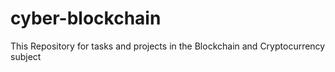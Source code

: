 # cyber-blockchain
This Repository for tasks and projects in the Blockchain and Cryptocurrency  subject 
